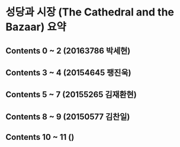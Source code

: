 __성당과 시장__ (The Cathedral and the Bazaar) 요약
==================================================

Contents 0 ~ 2 (20163786 박세현)
------------------------------

Contents 3 ~ 4 (20154645 팽진욱)
------------------------------

Contents 5 ~ 7 (20155265 김재환현)
------------------------------

Contents 8 ~ 9 (20150577 김찬일)
------------------------------

Contents 10 ~ 11 ()
------------------------------
